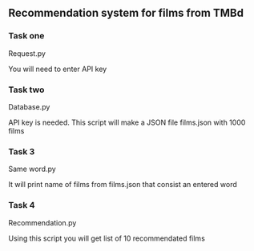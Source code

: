 ## Recommendation system for films from TMBd

### Task one
Request.py

You will need to enter API key
### Task two
Database.py

API key is needed. 
This script will make a JSON file films.json with 1000 films
### Task 3
Same word.py

It will print name of films from films.json that consist an entered word
### Task 4 
Recommendation.py 

Using this script you will get list of 10 recommendated films
